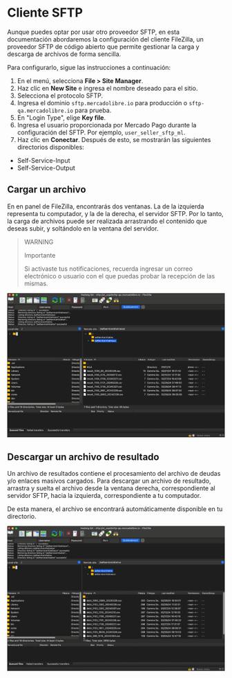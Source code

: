 # Cliente SFTP

Aunque puedes optar por usar otro proveedor SFTP, en esta documentación abordaremos la configuración del cliente FileZilla, un proveedor SFTP de código abierto que permite gestionar la carga y descarga de archivos de forma sencilla.

Para configurarlo, sigue las instrucciones a continuación:

1. En el menú, selecciona **File > Site Manager**.
2. Haz clic en **New Site** e ingresa el nombre deseado para el sitio.
3. Selecciona el protocolo SFTP.
4. Ingresa el dominio `sftp.mercadolibre.io` para producción o `sftp-qa.mercadolibre.io` para prueba.
5. En "Login Type", elige **Key file**.
6. Ingresa el usuario proporcionada por Mercado Pago durante la configuración del SFTP.  Por ejemplo, `user_seller_sftp_ml`.
7. Haz clic en **Conectar**.
Después de esto, se mostrarán las siguientes directorios disponibles:
- Self-Service-Input
- Self-Service-Output

## Cargar un archivo 
En en panel de FileZilla, encontrarás dos ventanas. La de la izquierda representa tu computador, y la  de la derecha, el servidor SFTP. Por lo tanto, la carga de archivos puede ser realizada arrastrando el contenido que deseas subir, y soltándolo en la ventana del servidor.


> WARNING
>
> Importante
>
> Si activaste tus notificaciones, recuerda ingresar un correo electrónico o usuario con el que puedas probar la recepción de las mismas.

![1](/images/recaudos/filezilla1.png)

## Descargar un archivo de resultado

Un archivo de resultados contiene el procesamiento del archivo de deudas y/o enlaces masivos cargados. Para descargar un archivo de resultado, arrastra y suelta el archivo desde la ventana derecha, correspondiente al servidor SFTP, hacia la izquierda, correspondiente a tu computador. 

De esta manera, el archivo se encontrará automáticamente disponible en tu directorio.

![2](/images/recaudos/filezilla2.png)
